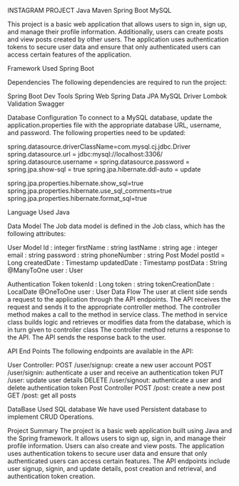 INSTAGRAM PROJECT
Java Maven Spring Boot MySQL

This project is a basic web application that allows users to sign in, sign up, and manage their profile information. Additionally, users can create posts and view posts created by other users. The application uses authentication tokens to secure user data and ensure that only authenticated users can access certain features of the application.


Framework Used
Spring Boot

Dependencies
The following dependencies are required to run the project:

Spring Boot Dev Tools
Spring Web
Spring Data JPA
MySQL Driver
Lombok
Validation
Swagger

Database Configuration
To connect to a MySQL database, update the application.properties file with the appropriate database URL, username, and password. The following properties need to be updated:

spring.datasource.driverClassName=com.mysql.cj.jdbc.Driver
spring.datasource.url = jdbc:mysql://localhost:3306/<DatabaseName>
spring.datasource.username = <userName>
spring.datasource.password = <password>
spring.jpa.show-sql = true
spring.jpa.hibernate.ddl-auto = update

spring.jpa.properties.hibernate.show_sql=true
spring.jpa.properties.hibernate.use_sql_comments=true
spring.jpa.properties.hibernate.format_sql=true


Language Used
Java

Data Model
The Job data model is defined in the Job class, which has the following attributes:

User Model
Id : integer
firstName : string
lastName : string
age : integer
email : string
password : string
phoneNumber : string
Post Model
postId = Long
createdDate : Timestamp
updatedDate : Timestamp
postData : String
@ManyToOne
user : User

Authentication Token
tokenId : Long
token : string
tokenCreationDate : LocalDate
@OneToOne 
user : User
Data Flow
The user at client side sends a request to the application through the API endpoints.
The API receives the request and sends it to the appropriate controller method.
The controller method makes a call to the method in service class.
The method in service class builds logic and retrieves or modifies data from the database, which is in turn given to controller class
The controller method returns a response to the API.
The API sends the response back to the user.

API End Points
The following endpoints are available in the API:

User Controller:
POST /user/signup: create a new user account
POST /user/signin: authenticate a user and receive an authentication token
PUT /user: update user details
DELETE /user/signout: authenticate a user and delete authentication token
Post Controller
POST /post: create a new post
GET /post: get all posts

DataBase Used
SQL database
We have used Persistent database to implement CRUD Operations.

Project Summary
The project is a basic web application built using Java and the Spring framework. It allows users to sign up, sign in, and manage their profile information. Users can also create and view posts. The application uses authentication tokens to secure user data and ensure that only authenticated users can access certain features. The API endpoints include user signup, signin, and update details, post creation and retrieval, and authentication token creation.
